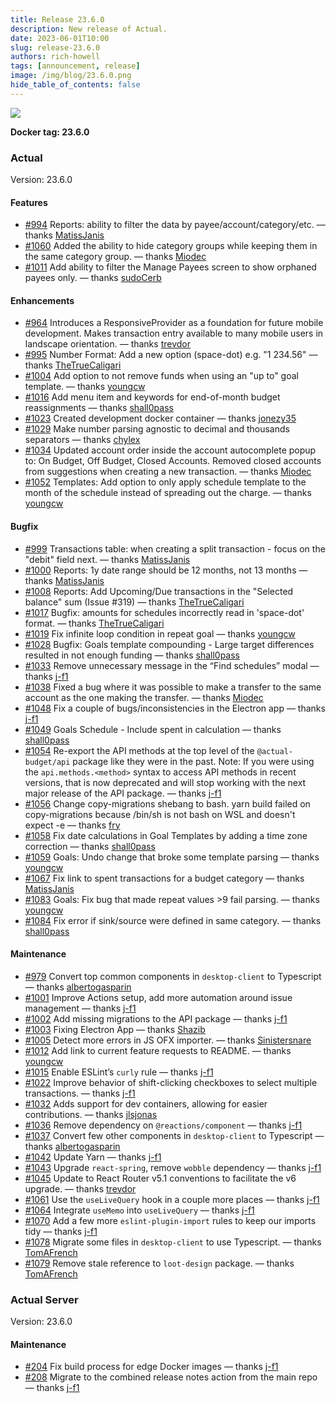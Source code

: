 ```yaml
---
title: Release 23.6.0
description: New release of Actual.
date: 2023-06-01T10:00
slug: release-23.6.0
authors: rich-howell
tags: [announcement, release]
image: /img/blog/23.6.0.png
hide_table_of_contents: false
---
```


![](/img/blog/23.6.0.png)

**Docker tag: 23.6.0**

<!--truncate-->

### Actual

Version: 23.6.0

#### Features

- [#994](https://github.com/actualbudget/actual/pull/994) Reports: ability to filter the data by payee/account/category/etc. — thanks [MatissJanis]
- [#1060](https://github.com/actualbudget/actual/pull/1060) Added the ability to hide category groups while keeping them in the same category group. — thanks [Miodec]
- [#1011](https://github.com/actualbudget/actual/pull/1011) Add ability to filter the Manage Payees screen to show orphaned payees only. — thanks [sudoCerb]

#### Enhancements

- [#964](https://github.com/actualbudget/actual/pull/964) Introduces a ResponsiveProvider as a foundation for future mobile development. Makes transaction entry available to many mobile users in landscape orientation. — thanks [trevdor]
- [#995](https://github.com/actualbudget/actual/pull/995) Number Format: Add a new option (space-dot) e.g. "1 234.56" — thanks [TheTrueCaligari]
- [#1004](https://github.com/actualbudget/actual/pull/1004) Add option to not remove funds when using an "up to" goal template. — thanks [youngcw]
- [#1016](https://github.com/actualbudget/actual/pull/1016) Add menu item and keywords for end-of-month budget reassignments — thanks [shall0pass]
- [#1023](https://github.com/actualbudget/actual/pull/1023) Created development docker container — thanks [jonezy35]
- [#1029](https://github.com/actualbudget/actual/pull/1029) Make number parsing agnostic to decimal and thousands separators — thanks [chylex]
- [#1034](https://github.com/actualbudget/actual/pull/1034) Updated account order inside the account autocomplete popup to: On Budget, Off Budget, Closed Accounts. Removed closed accounts from suggestions when creating a new transaction. — thanks [Miodec]
- [#1052](https://github.com/actualbudget/actual/pull/1052) Templates: Add option to only apply schedule template to the month of the schedule instead of spreading out the charge. — thanks [youngcw]

#### Bugfix

- [#999](https://github.com/actualbudget/actual/pull/999) Transactions table: when creating a split transaction - focus on the "debit" field next. — thanks [MatissJanis]
- [#1000](https://github.com/actualbudget/actual/pull/1000) Reports: 1y date range should be 12 months, not 13 months — thanks [MatissJanis]
- [#1008](https://github.com/actualbudget/actual/pull/1008) Reports: Add Upcoming/Due transactions in the "Selected balance" sum (Issue #319) — thanks [TheTrueCaligari]
- [#1017](https://github.com/actualbudget/actual/pull/1017) Bugfix: amounts for schedules incorrectly read in 'space-dot' format. — thanks [TheTrueCaligari]
- [#1019](https://github.com/actualbudget/actual/pull/1019) Fix infinite loop condition in repeat goal — thanks [youngcw]
- [#1028](https://github.com/actualbudget/actual/pull/1028) Bugfix: Goals template compounding - Large target differences resulted in not enough funding — thanks [shall0pass]
- [#1033](https://github.com/actualbudget/actual/pull/1033) Remove unnecessary message in the “Find schedules” modal — thanks [j-f1]
- [#1038](https://github.com/actualbudget/actual/pull/1038) Fixed a bug where it was possible to make a transfer to the same account as the one making the transfer. — thanks [Miodec]
- [#1048](https://github.com/actualbudget/actual/pull/1048) Fix a couple of bugs/inconsistencies in the Electron app — thanks [j-f1]
- [#1049](https://github.com/actualbudget/actual/pull/1049) Goals Schedule - Include spent in calculation — thanks [shall0pass]
- [#1054](https://github.com/actualbudget/actual/pull/1054) Re-export the API methods at the top level of the `@actual-budget/api` package like they were in the past. Note: If you were using the `api.methods.<method>` syntax to access API methods in recent versions, that is now deprecated and will stop working with the next major release of the API package. — thanks [j-f1]
- [#1056](https://github.com/actualbudget/actual/pull/1056) Change copy-migrations shebang to bash. yarn build failed on copy-migrations because /bin/sh is not bash on WSL and doesn't expect -e — thanks [fry]
- [#1058](https://github.com/actualbudget/actual/pull/1058) Fix date calculations in Goal Templates by adding a time zone correction — thanks [shall0pass]
- [#1059](https://github.com/actualbudget/actual/pull/1059) Goals: Undo change that broke some template parsing — thanks [youngcw]
- [#1067](https://github.com/actualbudget/actual/pull/1067) Fix link to spent transactions for a budget category — thanks [MatissJanis]
- [#1083](https://github.com/actualbudget/actual/pull/1083) Goals: Fix bug that made repeat values >9 fail parsing. — thanks [youngcw]
- [#1084](https://github.com/actualbudget/actual/pull/1084) Fix error if sink/source were defined in same category. — thanks [shall0pass]

#### Maintenance

- [#979](https://github.com/actualbudget/actual/pull/979) Convert top common components in `desktop-client` to Typescript — thanks [albertogasparin]
- [#1001](https://github.com/actualbudget/actual/pull/1001) Improve Actions setup, add more automation around issue management — thanks [j-f1]
- [#1002](https://github.com/actualbudget/actual/pull/1002) Add missing migrations to the API package — thanks [j-f1]
- [#1003](https://github.com/actualbudget/actual/pull/1003) Fixing Electron App — thanks [Shazib]
- [#1005](https://github.com/actualbudget/actual/pull/1005) Detect more errors in JS OFX importer. — thanks [Sinistersnare]
- [#1012](https://github.com/actualbudget/actual/pull/1012) Add link to current feature requests to README. — thanks [youngcw]
- [#1015](https://github.com/actualbudget/actual/pull/1015) Enable ESLint’s `curly` rule — thanks [j-f1]
- [#1022](https://github.com/actualbudget/actual/pull/1022) Improve behavior of shift-clicking checkboxes to select multiple transactions. — thanks [j-f1]
- [#1032](https://github.com/actualbudget/actual/pull/1032) Adds support for dev containers, allowing for easier contributions. — thanks [jlsjonas]
- [#1036](https://github.com/actualbudget/actual/pull/1036) Remove dependency on `@reactions/component` — thanks [j-f1]
- [#1037](https://github.com/actualbudget/actual/pull/1037) Convert few other components in `desktop-client` to Typescript — thanks [albertogasparin]
- [#1042](https://github.com/actualbudget/actual/pull/1042) Update Yarn — thanks [j-f1]
- [#1043](https://github.com/actualbudget/actual/pull/1043) Upgrade `react-spring`, remove `wobble` dependency — thanks [j-f1]
- [#1045](https://github.com/actualbudget/actual/pull/1045) Update to React Router v5.1 conventions to facilitate the v6 upgrade. — thanks [trevdor]
- [#1061](https://github.com/actualbudget/actual/pull/1061) Use the `useLiveQuery` hook in a couple more places — thanks [j-f1]
- [#1064](https://github.com/actualbudget/actual/pull/1064) Integrate `useMemo` into `useLiveQuery` — thanks [j-f1]
- [#1070](https://github.com/actualbudget/actual/pull/1070) Add a few more `eslint-plugin-import` rules to keep our imports tidy — thanks [j-f1]
- [#1078](https://github.com/actualbudget/actual/pull/1078) Migrate some files in `desktop-client` to use Typescript. — thanks [TomAFrench]
- [#1079](https://github.com/actualbudget/actual/pull/1079) Remove stale reference to `loot-design` package. — thanks [TomAFrench]

### Actual Server

Version: 23.6.0

#### Maintenance

- [#204](https://github.com/actualbudget/actual-server/pull/204) Fix build process for edge Docker images — thanks [j-f1]
- [#208](https://github.com/actualbudget/actual-server/pull/208) Migrate to the combined release notes action from the main repo — thanks [j-f1]

[7brend7]: https://github.com/7brend7
[aaroneiche]: https://github.com/aaroneiche
[aharbis]: https://github.com/aharbis
[ajtrichards]: https://github.com/ajtrichards
[albertogasparin]: https://github.com/albertogasparin
[andremralves]: https://github.com/andremralves
[bdoherty]: https://github.com/bdoherty
[biohzrddd]: https://github.com/biohzrddd
[brtwrst]: https://github.com/brtwrst
[carkom]: https://github.com/carkom
[chylex]: https://github.com/chylex
[ciwchris]: https://github.com/ciwchris
[coliff]: https://github.com/coliff
[eberureon]: https://github.com/eberureon
[ejmurra]: https://github.com/ejmurra
[ezfe]: https://github.com/ezfe
[fry]: https://github.com/fry
[fstybel]: https://github.com/fstybel
[gsumpster]: https://github.com/gsumpster
[heilerich]: https://github.com/heilerich
[henrikmaa]: https://github.com/henrikmaa
[intiplink]: https://github.com/intiplink
[iurynogueira]: https://github.com/iurynogueira
[j-f1]: https://github.com/j-f1
[Jackenmen]: https://github.com/Jackenmen
[jamesmortensen]: https://github.com/jamesmortensen
[JazzaG]: https://github.com/JazzaG
[jlongster]: https://github.com/jlongster
[jlsjonas]: https://github.com/jlsjonas
[jonezy35]: https://github.com/jonezy35
[Kk-ships]: https://github.com/Kk-ships
[Kovah]: https://github.com/Kovah
[ldotlopez]: https://github.com/ldotlopez
[m3nu]: https://github.com/m3nu
[manuelcanepa]: https://github.com/manuelcanepa
[MatissJanis]: https://github.com/MatissJanis
[Miodec]: https://github.com/Miodec
[mnsrv]: https://github.com/mnsrv
[modrzew]: https://github.com/modrzew
[n1thun]: https://github.com/n1thun
[ostat]: https://github.com/ostat
[PartyLich]: https://github.com/PartyLich
[pmamberti]: https://github.com/pmamberti
[pole95]: https://github.com/pole95
[rianmcguire]: https://github.com/rianmcguire
[rich-howell]: https://github.com/rich-howell
[rickdoesdev]: https://github.com/rickdoesdev
[S3B4S]: https://github.com/S3B4S
[shall0pass]: https://github.com/shall0pass
[Shazib]: https://github.com/Shazib
[Silvenga]: https://github.com/Silvenga
[sinistersnare]: https://github.com/sinistersnare
[sudoCerb]: https://github.com/sudoCerb
[suryaatevellore]: https://github.com/suryaatevellore
[TheTrueCaligari]: https://github.com/TheTrueCaligari
[TomAFrench]: https://github.com/TomAFrench
[trevdor]: https://github.com/trevdor
[UnexomWid]: https://github.com/UnexomWid
[venkata-krishnas]: https://github.com/venkata-krishnas
[vincentscode]: https://github.com/vincentscode
[waseem-h]: https://github.com/waseem-h
[winklevos]: https://github.com/winklevos
[wmertens]: https://github.com/wmertens
[youngcw]: https://github.com/youngcw
